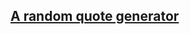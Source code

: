 ## [A random quote generator](https://christopher-wookins.github.io/bootstrap_random_quote_generator/)
 
